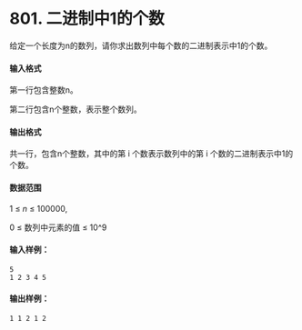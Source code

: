 # 801. 二进制中1的个数

给定一个长度为n的数列，请你求出数列中每个数的二进制表示中1的个数。

#### 输入格式

第一行包含整数n。

第二行包含n个整数，表示整个数列。

#### 输出格式

共一行，包含n个整数，其中的第 i 个数表示数列中的第 i 个数的二进制表示中1的个数。

#### 数据范围

1 ≤ *n* ≤ 100000,

0 ≤ 数列中元素的值 ≤ 10^9

#### 输入样例：

```
5
1 2 3 4 5
```

#### 输出样例：

```
1 1 2 1 2
```